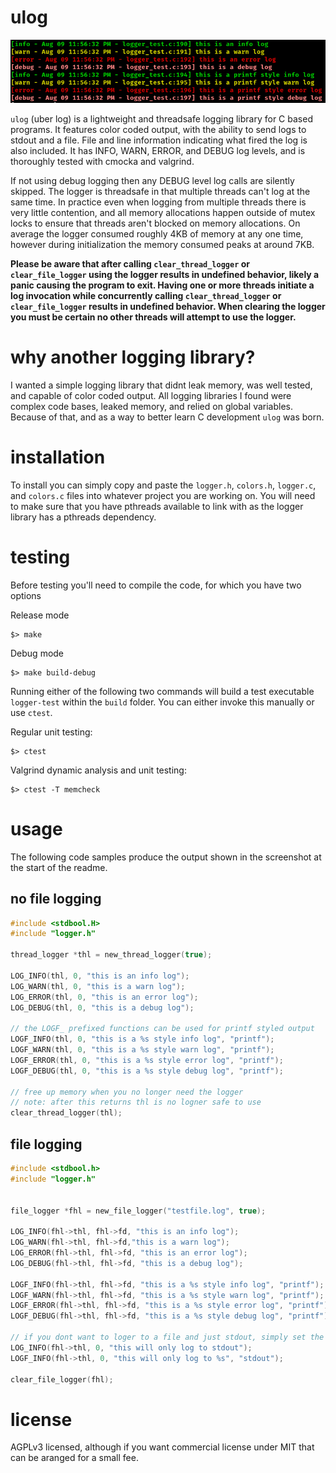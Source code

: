 # ulog

![](./example.png)

`ulog` (uber log) is a lightweight and threadsafe logging library for C based programs. It features color coded output, with the ability to send logs to stdout and a file. File and line information indicating what fired the log is also included. It has INFO, WARN, ERROR, and DEBUG log levels, and is thoroughly tested with cmocka and valgrind. 

If not using debug logging then any DEBUG level log calls are silently skipped. The logger is threadsafe in that multiple threads can't log at the same time. In practice even when logging from multiple threads there is very little contention, and all memory allocations happen outside of mutex locks to ensure that threads aren't blocked on memory allocations. On average the logger consumed roughly 4KB of memory at any one time, however during initialization the memory consumed peaks at around 7KB.

**Please be aware that after calling `clear_thread_logger` or `clear_file_logger` using the logger results in undefined behavior, likely a panic causing the program to exit. Having one or more threads initiate a log invocation while concurrently calling `clear_thread_logger` or `clear_file_logger` results in undefined behavior. When clearing the logger you must be certain no other threads will attempt to use the logger.**

# why another logging library?

I wanted a simple logging library that didnt leak memory, was well tested, and capable of color coded output. All logging libraries I found were complex code bases, leaked memory, and relied on global variables. Because of that, and as a way to better learn C development `ulog` was born.

# installation

To install you can simply copy and paste the `logger.h`, `colors.h`, `logger.c`, and `colors.c` files into whatever project you are working on. You will need to make sure that you have pthreads available to link with as the logger library has a pthreads dependency.

# testing

Before testing you'll need to compile the code, for which you have two options

Release mode

```shell
$> make
```

Debug mode

```shell
$> make build-debug
```

Running either of the following two commands will build a test executable `logger-test` within the `build` folder. You can either invoke this manually or use `ctest`.

Regular unit testing:

```shell
$> ctest
```

Valgrind dynamic analysis and unit testing:

```shell
$> ctest -T memcheck
```

# usage

The following code samples produce the output shown in the screenshot at the start of the readme.

## no file logging

```C
#include <stdbool.H>
#include "logger.h"

thread_logger *thl = new_thread_logger(true);

LOG_INFO(thl, 0, "this is an info log");
LOG_WARN(thl, 0, "this is a warn log");
LOG_ERROR(thl, 0, "this is an error log");
LOG_DEBUG(thl, 0, "this is a debug log");

// the LOGF_ prefixed functions can be used for printf styled output
LOGF_INFO(thl, 0, "this is a %s style info log", "printf");
LOGF_WARN(thl, 0, "this is a %s style warn log", "printf");
LOGF_ERROR(thl, 0, "this is a %s style error log", "printf");
LOGF_DEBUG(thl, 0, "this is a %s style debug log", "printf");

// free up memory when you no longer need the logger
// note: after this returns thl is no logner safe to use
clear_thread_logger(thl);
```

## file logging

```C
#include <stdbool.h>
#include "logger.h"


file_logger *fhl = new_file_logger("testfile.log", true);

LOG_INFO(fhl->thl, fhl->fd, "this is an info log");
LOG_WARN(fhl->thl, fhl->fd,"this is a warn log");
LOG_ERROR(fhl->thl, fhl->fd, "this is an error log");
LOG_DEBUG(fhl->thl, fhl->fd, "this is a debug log");

LOGF_INFO(fhl->thl, fhl->fd, "this is a %s style info log", "printf");
LOGF_WARN(fhl->thl, fhl->fd, "this is a %s style warn log", "printf");
LOGF_ERROR(fhl->thl, fhl->fd, "this is a %s style error log", "printf");
LOGF_DEBUG(fhl->thl, fhl->fd, "this is a %s style debug log", "printf");

// if you dont want to loger to a file and just stdout, simply set the `fhl->fd` value to 0
LOG_INFO(fhl->thl, 0, "this will only log to stdout");
LOGF_INFO(fhl->thl, 0, "this will only log to %s", "stdout");

clear_file_logger(fhl);
```

# license

AGPLv3 licensed, although if you want commercial license under MIT that can be aranged for a small fee.